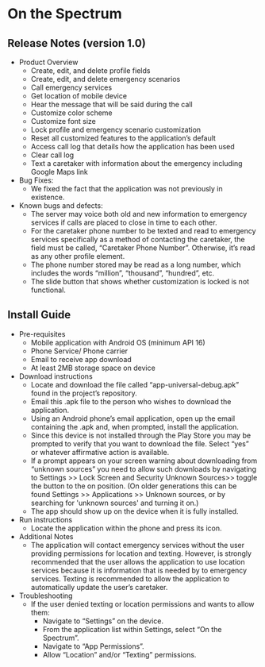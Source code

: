 # On the Spectrum #

## Release Notes (version 1.0) ##
* Product Overview
  * Create, edit, and delete profile fields
  * Create, edit, and delete emergency scenarios
  * Call emergency services
  * Get location of mobile device
  * Hear the message that will be said during the call
  * Customize color scheme
  * Customize font size
  * Lock profile and emergency scenario customization
  * Reset all customized features to the application’s default
  * Access call log that details how the application has been used
  * Clear call log
  * Text a caretaker with information about the emergency including Google Maps link
* Bug Fixes: 
  * We fixed the fact that the application was not previously in existence.
* Known bugs and defects:
  * The server may voice both old and new information to emergency services if calls are placed to close in time to each other.
  * For the caretaker phone number to be texted and read to emergency services specifically as a method of contacting the caretaker, the field must be called, “Caretaker Phone Number”. Otherwise, it’s read as any other profile element.
  * The phone number stored may be read as a long number, which includes the words “million”, “thousand”, “hundred”, etc.
  * The slide button that shows whether customization is locked is not functional.


## Install Guide ##
* Pre-requisites
  * Mobile application with Android OS (minimum API 16)
  * Phone Service/ Phone carrier
  * Email to receive app download
  * At least 2MB storage space on device
* Download instructions
  * Locate and download the file called “app-universal-debug.apk” found in the project’s repository.
  * Email this .apk file to the person who wishes to download the application.
  * Using an Android phone’s email application, open up the email containing the .apk and, when prompted, install the application.
  * Since this device is not installed through the Play Store you may be prompted to verify that you want to download the file. Select “yes” or whatever affirmative action is available. 
  * If a prompt appears on your screen warning about downloading from “unknown sources” you need to allow such downloads by navigating to Settings >> Lock Screen and Security Unknown Sources>> toggle the button to the on position.  (On older generations this can be found Settings >> Applications >> Unknown sources, or by searching for 'unknown sources' and turning it on.)
  * The app should show up on the device when it is fully installed.
* Run instructions
  * Locate the application within the phone and press its icon.
* Additional Notes
  * The application will contact emergency services without the user providing permissions for location and texting. However, is strongly recommended that the user allows the application to use location services because it is information that is needed by to emergency services. Texting is recommended to allow the application to automatically update the user’s caretaker.
* Troubleshooting
  * If the user denied texting or location permissions and wants to allow them:
    * Navigate to “Settings” on the device.
    * From the application list within Settings, select “On the Spectrum”.
    * Navigate to “App Permissions”. 
    * Allow “Location” and/or “Texting” permissions.
